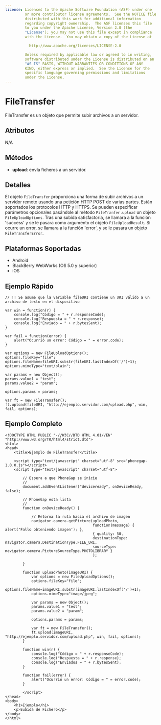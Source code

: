 ```yaml
---
license: Licensed to the Apache Software Foundation (ASF) under one
         or more contributor license agreements.  See the NOTICE file
         distributed with this work for additional information
         regarding copyright ownership.  The ASF licenses this file
         to you under the Apache License, Version 2.0 (the
         "License"); you may not use this file except in compliance
         with the License.  You may obtain a copy of the License at

           http://www.apache.org/licenses/LICENSE-2.0

         Unless required by applicable law or agreed to in writing,
         software distributed under the License is distributed on an
         "AS IS" BASIS, WITHOUT WARRANTIES OR CONDITIONS OF ANY
         KIND, either express or implied.  See the License for the
         specific language governing permissions and limitations
         under the License.
---
```


FileTransfer
==========

FileTransfer es un objeto que permite subir archivos a un servidor.

Atributos
---------

N/A

Métodos
-------

- __upload__: envía ficheros a un servidor. 

Detalles
-------

El objeto `FileTransfer` proporciona una forma de subir archivos a un servidor remoto usando una petición HTTP POST de varias partes. Están soportados los protocolos HTTP y HTTPS. Se pueden especificar parámetros opcionales pasándole al método `FileTranfer.upload` un objeto `FileUploadOptions`. Tras una subida satisfactoria, se llamara a la función 'success' y se le pasara como argumento el objeto `FileUploadResult`. Si ocurre un error, se llamara a la función 'error', y se le pasara un objeto `FileTransferError`.

Plataformas Soportadas
----------------------

- Android
- BlackBerry WebWorks (OS 5.0 y superior)
- iOS

Ejemplo Rápido
--------------
	
	// !! Se asume que la variable fileURI contiene un URI válido a un archivo de texto en el dispositivo
	
  	var win = function(r) {
        console.log("Código = " + r.responseCode);
        console.log("Respuesta = " + r.response);
        console.log("Enviado = " + r.bytesSent);
	}
	
    var fail = function(error) {
        alert("Ocurrió un error: Código = " = error.code);
    }
	
	var options = new FileUploadOptions();
	options.fileKey="file";
	options.fileName=fileURI.substr(fileURI.lastIndexOf('/')+1);
	options.mimeType="text/plain";

    var params = new Object();
	params.value1 = "test";
	params.value2 = "param";
		
	options.params = params;
	
	var ft = new FileTransfer();
    ft.upload(fileURI, "http://ejemplo.servidor.com/upload.php", win, fail, options);
    
Ejemplo Completo
----------------

    <!DOCTYPE HTML PUBLIC "-//W3C//DTD HTML 4.01//EN" "http://www.w3.org/TR/html4/strict.dtd">
    <html>
    <head>
        <title>Ejemplo de FileTransfer</title>
    
        <script type="text/javascript" charset="utf-8" src="phonegap-1.0.0.js"></script>
        <script type="text/javascript" charset="utf-8">
            
            // Espera a que PhoneGap se inicie
            //
            document.addEventListener("deviceready", onDeviceReady, false);
            
            // PhoneGap esta lista
            //
            function onDeviceReady() {
                
                // Retorna la ruta hacia el archivo de imagen
                navigator.camera.getPicture(uploadPhoto,
                                            function(message) { alert('Fallo obteniendo imagen'); },
                                            { quality: 50, 
                                            destinationType: navigator.camera.DestinationType.FILE_URI,
                                            sourceType: navigator.camera.PictureSourceType.PHOTOLIBRARY }
                                            );
                
            }
            
            function uploadPhoto(imageURI) {
                var options = new FileUploadOptions();
                options.fileKey="file";
                options.fileName=imageURI.substr(imageURI.lastIndexOf('/')+1);
                options.mimeType="image/jpeg";
                
                var params = new Object();
                params.value1 = "test";
                params.value2 = "param";
                
                options.params = params;
                
                var ft = new FileTransfer();
                ft.upload(imageURI, "http://ejemplo.servidor.com/upload.php", win, fail, options);
            }
            
            function win(r) {
                console.log("Código = " + r.responseCode);
                console.log("Respuesta = " + r.response);
                console.log("Enviados = " + r.bytesSent);
            }
            
            function fail(error) {
                alert("Ocurrió un error: Código = " = error.code);
            }
            
            </script>
    </head>
    <body>
        <h1>Ejemplo</h1>
        <p>Subida de Fichero</p>
    </body>
    </html>

